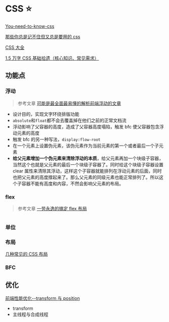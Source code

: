 # CSS ⭐

[You-need-to-know-css](https://lhammer.cn/You-need-to-know-css/#/zh-cn/)

[那些你总是记不住但又总是要用的 css](https://juejin.im/post/6869659680496041991)

[CSS 大全](https://css-tricks.com/almanac/)

[1.5 万字 CSS 基础拾遗（核心知识、常见需求）](https://mp.weixin.qq.com/s/fV5friirT_3Oemvaunjemw)

## 功能点

### 浮动

> 参考文章 [可能是最全面最易懂的解析前端浮动的文章](https://juejin.im/post/6844903689094692871)

- 设计目的，实现文字环绕排版功能
- `absolute`和`float`都不会去覆盖掉在他们之前的正常文档流
- 浮动影响了父容器的高度，造成了父容器高度塌陷，触发 bfc 使父容器包含浮动元素的高度
- 触发 bfc 的另一种写法，`display:flow-root`
- 在一个元素上设置伪元素，该伪元素作为当前元素的第一个或者最后一个子元素
- **给父元素增加一个伪元素来清除浮动的本质**，给父元素再加一个块级子容器，当然这个也就是父元素的最后一个块级子容器了。同时给这个块级子容器设置 clear 属性来清除其浮动，这样这个子容器就能排列在浮动元素的后面，同时也把父元素的高度撑起来了。那么父元素的同级元素也能正常排列了。所以这个子容器不能有高度和内容，不然会影响父元素的布局。

### flex

> 参考文章 [一劳永逸的搞定 flex 布局](https://juejin.im/post/6844903474774147086)

<p align="center" >
 <img :src="$withBase('/css/flex.png')" alt="" width="600px">
</p>

### 单位

### 布局

[几种常见的 CSS 布局](https://juejin.cn/post/6844903710070407182#heading-17)

### BFC

## 优化

[前端性能优化--transform 与 position](https://zhuanlan.zhihu.com/p/78230297)

- transform
- 主线程与合成线程
